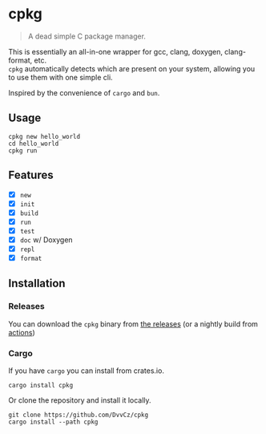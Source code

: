 # cpkg


> A dead simple C package manager.

This is essentially an all-in-one wrapper for gcc, clang, doxygen, clang-format, etc.  
`cpkg` automatically detects which are present on your system, allowing you to use them with one simple cli.

Inspired by the convenience of `cargo` and `bun`.

## Usage

```
cpkg new hello_world
cd hello_world
cpkg run
```

## Features
- [x] `new`
- [x] `init`
- [x] `build`
- [x] `run`
- [x] `test`
- [x] `doc` w/ Doxygen
- [x] `repl`
- [x] `format`

## Installation

### Releases

You can download the `cpkg` binary from [the releases](https://github.com/DvvCz/cpkg/releases) (or a nightly build from [actions](https://github.com/DvvCz/cpkg/actions))

### Cargo

If you have `cargo` you can install from crates.io.

```
cargo install cpkg
```

Or clone the repository and install it locally.

```
git clone https://github.com/DvvCz/cpkg
cargo install --path cpkg
```